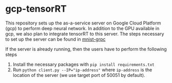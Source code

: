 # gcp-tensorRT

This repository sets up the as-a-service server on Google Cloud Platform (gcp) to perform deep neural network. In addition to the GPU available in gcp, we also plan to integrate tensorRT to this server. The steps necessary to set up the server can be found in [mnist-grpc](https://github.com/JackDinsmore/mnist-server-grpc/tree/tpu) 

If the server is already running, then the users have to perform the following steps

1. Install the necessary packages with `pip install requirements.txt`
2. Run `python client.py --IP="ip-address"` where `ip-address` is the location of the server (we use target port of 50051 by default).

